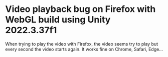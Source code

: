 # Video playback bug on Firefox with WebGL build using Unity 2022.3.37f1

When trying to play the video with Firefox, the video seems try to play but every second the video starts again.
It works fine on Chrome, Safari, Edge...
